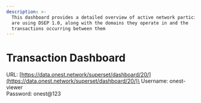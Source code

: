 ```yaml
---
description: >-
  This dashboard provides a detailed overview of active network participants who
  are using DSEP 1.0, along with the domains they operate in and the
  transactions occurring between them
---
```


# Transaction Dashboard

URL: [https://data.onest.network/superset/dashboard/20/](https://data.onest.network/superset/dashboard/20/)\
Username: onest-viewer \
Password: onest@123
